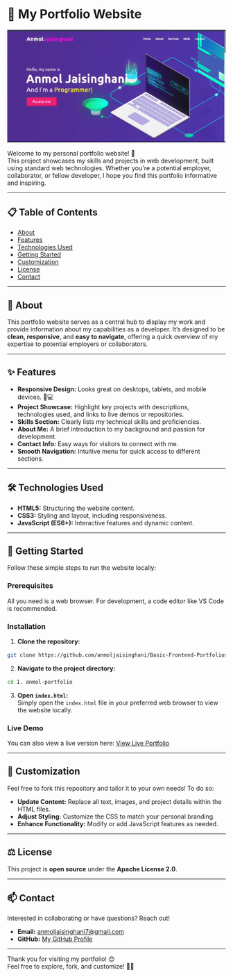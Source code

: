 # 🎉 My Portfolio Website

![Screenshot of My Portfolio](screenshot.jpg)

Welcome to my personal portfolio website! 🌟  
This project showcases my skills and projects in web development, built using standard web technologies. Whether you're a potential employer, collaborator, or fellow developer, I hope you find this portfolio informative and inspiring.

---

## 📋 Table of Contents

- [About](#about)
- [Features](#features)
- [Technologies Used](#technologies-used)
- [Getting Started](#getting-started)
- [Customization](#customization)
- [License](#license)
- [Contact](#contact)

---

## 🌟 About

This portfolio website serves as a central hub to display my work and provide information about my capabilities as a developer. It’s designed to be **clean, responsive**, and **easy to navigate**, offering a quick overview of my expertise to potential employers or collaborators.

---

## ✨ Features

- **Responsive Design:** Looks great on desktops, tablets, and mobile devices. 📱💻
- **Project Showcase:** Highlight key projects with descriptions, technologies used, and links to live demos or repositories.
- **Skills Section:** Clearly lists my technical skills and proficiencies.
- **About Me:** A brief introduction to my background and passion for development.
- **Contact Info:** Easy ways for visitors to connect with me.
- **Smooth Navigation:** Intuitive menu for quick access to different sections.

---

## 🛠️ Technologies Used

- **HTML5:** Structuring the website content.
- **CSS3:** Styling and layout, including responsiveness.
- **JavaScript (ES6+):** Interactive features and dynamic content.

---

## 🚀 Getting Started

Follow these simple steps to run the website locally:

### Prerequisites

All you need is a web browser. For development, a code editor like VS Code is recommended.

### Installation

1. **Clone the repository:**

```bash
git clone https://github.com/anmoljaisinghani/Basic-Frontend-Portfolios.git
```

2. **Navigate to the project directory:**

```bash
cd 1. anmol-portfolio
```

3. **Open `index.html`:**  
Simply open the `index.html` file in your preferred web browser to view the website locally.

### Live Demo

You can also view a live version here: [View Live Portfolio](https://portfolio1-basicfrontendportfolios.netlify.app/)

---

## 🎨 Customization

Feel free to fork this repository and tailor it to your own needs! To do so:

- **Update Content:** Replace all text, images, and project details within the HTML files.
- **Adjust Styling:** Customize the CSS to match your personal branding.
- **Enhance Functionality:** Modify or add JavaScript features as needed.

---

## ⚖️ License

This project is **open source** under the **Apache License 2.0**.

---

## 📫 Contact

Interested in collaborating or have questions? Reach out!

- **Email:** [anmoljaisinghani7@gmail.com](mailto:anmoljaisinghani7@gmail.com)
- **GitHub:** [My GitHub Profile](https://github.com/anmoljaisinghani)

---

Thank you for visiting my portfolio! 😊  
Feel free to explore, fork, and customize! 🚀✨
